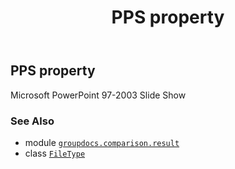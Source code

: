 ﻿---
title: PPS property
second_title: GroupDocs.Comparison for Python via .NET API References
description: 
type: docs
url: /python-net/groupdocs.comparison.result/filetype/pps/
is_root: false
weight: 1130
---

## PPS property


Microsoft PowerPoint 97-2003 Slide Show

### See Also
* module [`groupdocs.comparison.result`](../../)
* class [`FileType`](/comparison/python-net/groupdocs.comparison.result/filetype)
